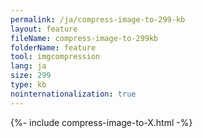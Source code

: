 ```yaml
---
permalink: /ja/compress-image-to-299-kb
layout: feature
fileName: compress-image-to-299kb
folderName: feature
tool: imgcompression
lang: ja
size: 299
type: kb
nointernationalization: true
---
```

{%- include compress-image-to-X.html -%}
      